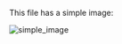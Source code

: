 This file has a simple image:

<img src="https://raw.githubusercontent.com/BurdetteLamar/MarkdownHelper/master/images/image.png" alt="simple_image">

